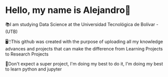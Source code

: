 # Hello, my name is Alejandro👋

📚I am studying Data Science at the Universidad Tecnológica de Bolívar - (UTB)  


🖥🖱This github was created with the purpose of uploading all my knowledge advances and projects that can make the difference from Learning Projects to Research Projects  


📖Don't expect a super project, I'm doing my best to do it, I'm doing my best to learn python and jupyter  

